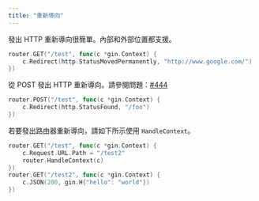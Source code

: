 ```yaml
---
title: "重新導向"
---
```


發出 HTTP 重新導向很簡單。內部和外部位置都支援。

```go
router.GET("/test", func(c *gin.Context) {
	c.Redirect(http.StatusMovedPermanently, "http://www.google.com/")
})
```

從 POST 發出 HTTP 重新導向。請參閱問題：[#444](https://github.com/gin-gonic/gin/issues/444)

```go
router.POST("/test", func(c *gin.Context) {
	c.Redirect(http.StatusFound, "/foo")
})
```

若要發出路由器重新導向，請如下所示使用 `HandleContext`。

``` go
router.GET("/test", func(c *gin.Context) {
    c.Request.URL.Path = "/test2"
    router.HandleContext(c)
})
router.GET("/test2", func(c *gin.Context) {
    c.JSON(200, gin.H{"hello": "world"})
})
```

